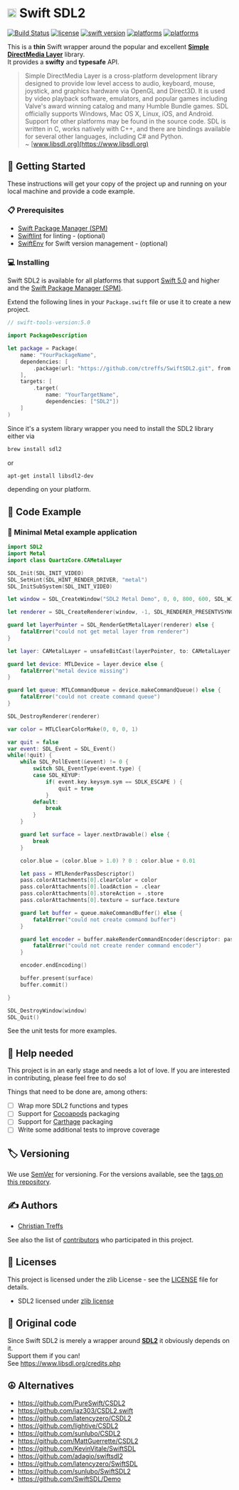 
# <img src="https://www.libsdl.org/media/SDL_logo.png" height="20" max-width="90%" alt="SDL2" /> Swift SDL2

[![Build Status](https://travis-ci.com/ctreffs/SwiftSDL2.svg?branch=master)](https://travis-ci.com/ctreffs/SwiftSDL2)
[![license](https://img.shields.io/badge/license-zlib-brightgreen.svg)](LICENSE)
[![swift version](https://img.shields.io/badge/swift-5.0+-brightgreen.svg)](https://swift.org/download)
[![platforms](https://img.shields.io/badge/platforms-%20macOS%20|%20iOS%20|%20tvOS-brightgreen.svg)](#)
[![platforms](https://img.shields.io/badge/platforms-linux-brightgreen.svg)](#)

This is a  **thin** Swift wrapper around the popular and excellent [**Simple DirectMedia Layer**](https://www.libsdl.org) library.  
It provides a **swifty** and **typesafe** API. 

> Simple DirectMedia Layer is a cross-platform development library designed to provide low level access to audio, keyboard, mouse, joystick, and graphics hardware via OpenGL and Direct3D. It is used by video playback software, emulators, and popular games including Valve's award winning catalog and many Humble Bundle games.
> SDL officially supports Windows, Mac OS X, Linux, iOS, and Android. Support for other platforms may be found in the source code.
> SDL is written in C, works natively with C++, and there are bindings available for several other languages, including C# and Python.   
> ~ [www.libsdl.org](https://www.libsdl.org)

## 🚀 Getting Started

These instructions will get your copy of the project up and running on your local machine and provide a code example.

### 📋 Prerequisites

* [Swift Package Manager (SPM)](https://github.com/apple/swift-package-manager)
* [Swiftlint](https://github.com/realm/SwiftLint) for linting - (optional)
* [SwiftEnv](https://swiftenv.fuller.li/) for Swift version management - (optional)

### 💻 Installing

Swift SDL2 is available for all platforms that support [Swift 5.0](https://swift.org/) and higher and the [Swift Package Manager (SPM)](https://github.com/apple/swift-package-manager).

Extend the following lines in your `Package.swift` file or use it to create a new project.

```swift
// swift-tools-version:5.0

import PackageDescription

let package = Package(
    name: "YourPackageName",
    dependencies: [
        .package(url: "https://github.com/ctreffs/SwiftSDL2.git", from: "1.0.0")
    ],
    targets: [
        .target(
            name: "YourTargetName",
            dependencies: ["SDL2"])
    ]
)

```

Since it's a system library wrapper you need to install the SDL2 library either via

```sh
brew install sdl2
```

or 

```sh
apt-get install libsdl2-dev
```

depending on your platform.

## 📝 Code Example


### 🤘 Minimal Metal example application


```swift
import SDL2
import Metal
import class QuartzCore.CAMetalLayer

SDL_Init(SDL_INIT_VIDEO)
SDL_SetHint(SDL_HINT_RENDER_DRIVER, "metal")
SDL_InitSubSystem(SDL_INIT_VIDEO)

let window = SDL_CreateWindow("SDL2 Metal Demo", 0, 0, 800, 600, SDL_WINDOW_SHOWN.rawValue | SDL_WINDOW_ALLOW_HIGHDPI.rawValue)

let renderer = SDL_CreateRenderer(window, -1, SDL_RENDERER_PRESENTVSYNC.rawValue)

guard let layerPointer = SDL_RenderGetMetalLayer(renderer) else {
    fatalError("could not get metal layer from renderer")
}

let layer: CAMetalLayer = unsafeBitCast(layerPointer, to: CAMetalLayer.self)

guard let device: MTLDevice = layer.device else {
    fatalError("metal device missing")
}

guard let queue: MTLCommandQueue = device.makeCommandQueue() else {
    fatalError("could not create command queue")
}

SDL_DestroyRenderer(renderer)

var color = MTLClearColorMake(0, 0, 0, 1)

var quit = false
var event: SDL_Event = SDL_Event()
while(!quit) {
    while SDL_PollEvent(&event) != 0 {
        switch SDL_EventType(event.type) {
        case SDL_KEYUP:
            if( event.key.keysym.sym == SDLK_ESCAPE ) {
                quit = true
            }
        default:
            break
        }
    }

    guard let surface = layer.nextDrawable() else {
        break
    }

    color.blue = (color.blue > 1.0) ? 0 : color.blue + 0.01

    let pass = MTLRenderPassDescriptor()
    pass.colorAttachments[0].clearColor = color
    pass.colorAttachments[0].loadAction = .clear
    pass.colorAttachments[0].storeAction = .store
    pass.colorAttachments[0].texture = surface.texture

    guard let buffer = queue.makeCommandBuffer() else {
        fatalError("could not create command buffer")
    }

    guard let encoder = buffer.makeRenderCommandEncoder(descriptor: pass) else {
        fatalError("could not create render command encoder")
    }

    encoder.endEncoding()

    buffer.present(surface)
    buffer.commit()

}

SDL_DestroyWindow(window)
SDL_Quit()
```

See the unit tests for more examples.

## 💁 Help needed

This project is in an early stage and needs a lot of love.
If you are interested in contributing, please feel free to do so!

Things that need to be done are, among others:

- [ ] Wrap more SDL2 functions and types
- [ ] Support for [Cocoapods](https://cocoapods.org) packaging
- [ ] Support for [Carthage](https://github.com/Carthage/Carthage) packaging
- [ ] Write some additional tests to improve coverage

## 🏷️ Versioning

We use [SemVer](http://semver.org/) for versioning. For the versions available, see the [tags on this repository](https://github.com/ctreffs/SwiftSDL2/tags). 

## ✍️ Authors

* [Christian Treffs](https://github.com/ctreffs)

See also the list of [contributors](https://github.com/ctreffs/SwiftSDL2/contributors) who participated in this project.

## 🔏 Licenses

This project is licensed under the zlib License - see the [LICENSE](LICENSE) file for details.

* SDL2 licensed under [zlib license](https://www.libsdl.org/license.php)


## 🙏 Original code

Since Swift SDL2 is merely a wrapper around [**SDL2**](https://www.libsdl.org) it obviously depends on it.       
Support them if you can!  
See <https://www.libsdl.org/credits.php>

## ☮️ Alternatives

* <https://github.com/PureSwift/CSDL2>
* <https://github.com/jaz303/CSDL2.swift>
* <https://github.com/latencyzero/CSDL2>
* <https://github.com/lightive/CSDL2>
* <https://github.com/sunlubo/CSDL2>
* <https://github.com/MattGuerrette/CSDL2>
* <https://github.com/KevinVitale/SwiftSDL>
* <https://github.com/adagio/swiftsdl2>
* <https://github.com/latencyzero/SwiftSDL>
* <https://github.com/sunlubo/SwiftSDL2>
* <https://github.com/SwiftSDL/Demo>